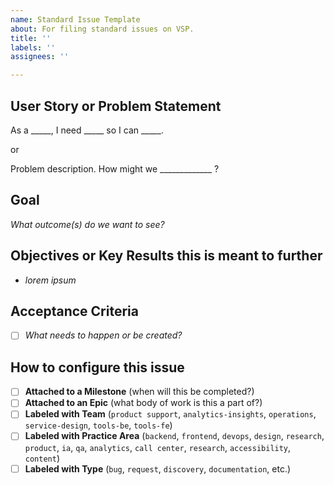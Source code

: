 ```yaml
---
name: Standard Issue Template
about: For filing standard issues on VSP.
title: ''
labels: ''
assignees: ''

---
```


## User Story or Problem Statement
As a _____, I need _____ so I can _____.

or

Problem description. How might we _____________ ?

## Goal
_What outcome(s) do we want to see?_

## Objectives or Key Results this is meant to further
- _lorem ipsum_

## Acceptance Criteria
- [ ] _What needs to happen or be created?_

## How to configure this issue
- [ ] **Attached to a Milestone** (when will this be completed?)
- [ ] **Attached to an Epic** (what body of work is this a part of?)
- [ ] **Labeled with Team** (`product support`, `analytics-insights`, `operations`, `service-design`, `tools-be`, `tools-fe`)
- [ ] **Labeled with Practice Area** (`backend`, `frontend`, `devops`, `design`, `research`, `product`, `ia`, `qa`, `analytics`, `call center`, `research`, `accessibility`, `content`)
- [ ] **Labeled with Type** (`bug`, `request`, `discovery`, `documentation`, etc.)
